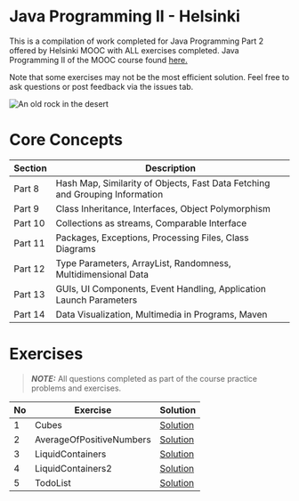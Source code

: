# Java Programming II - Helsinki
This is a compilation of work completed for Java Programming Part 2 offered by Helsinki MOOC with ALL exercises completed. Java Programming II of the MOOC course found [here.](https://java-programming.mooc.fi/)

Note that some exercises may not be the most efficient solution. Feel free to ask questions or post feedback via the issues tab.

![An old rock in the desert](https://i.imgur.com/li0AlIH.png)

# Core Concepts
| Section | Description                                                                    |
|---------|--------------------------------------------------------------------------------|
| Part 8  | Hash Map, Similarity of Objects, Fast Data Fetching and Grouping   Information |
| Part 9  | Class Inheritance, Interfaces, Object Polymorphism                             |
| Part 10 | Collections as streams, Comparable Interface                                   |
| Part 11 | Packages, Exceptions, Processing Files, Class Diagrams                         |
| Part 12 | Type Parameters, ArrayList, Randomness, Multidimensional Data                  |
| Part 13 | GUIs, UI Components, Event Handling, Application Launch Parameters             |
| Part 14 | Data Visualization, Multimedia in Programs, Maven                              |

# Exercises 
> **_NOTE:_**  All questions completed as part of the course practice problems and exercises.

| No | Exercise                 | Solution                                                                                                                 |
|----|--------------------------|--------------------------------------------------------------------------------------------------------------------------|
| 1  | Cubes                    | [Solution](https://github.com/syw175/java-programming-pt2-helsinki/tree/main/part%208/Part8_01.Cubes)                    |
| 2  | AverageOfPositiveNumbers | [Solution](https://github.com/syw175/java-programming-pt2-helsinki/tree/main/part%208/Part8_02.AverageOfPositiveNumbers) |
| 3  | LiquidContainers         | [Solution](https://github.com/syw175/java-programming-pt2-helsinki/tree/main/part%208/Part8_03.LiquidContainers)         |
| 4  | LiquidContainers2        | [Solution](https://github.com/syw175/java-programming-pt2-helsinki/tree/main/part%208/Part8_04.LiquidContainers2)        |
| 5  | TodoList                 | [Solution](https://github.com/syw175/java-programming-pt2-helsinki/tree/main/part%208/Part8_05.TodoList)                 |

